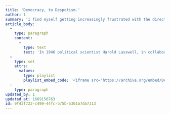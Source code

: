 ```yaml
---
title: 'Democracy, to Despotism.'
author: 1
summary: 'I find myself getting increasingly frustrated with the direction this country is headed, and after some interesting research I think I figured out where we''re headed. Despotism.'
article_body:
  -
    type: paragraph
    content:
      -
        type: text
        text: 'In 1946 political scientist Harold Lasswell, in collaboration with The Encyclopædia Britannica, produced a film exploring how democratic societies, have fallen into despotism.'
  -
    type: set
    attrs:
      values:
        type: playlist
        playlist_embed_code: '<iframe src="https://archive.org/embed/Despotis1946" width="640" height="480" frameborder="0" webkitallowfullscreen="true" mozallowfullscreen="true" allowfullscreen></iframe>'
  -
    type: paragraph
updated_by: 1
updated_at: 1669156763
id: 9f43f723-c499-44fc-b75b-5301a7da7313
---
```

